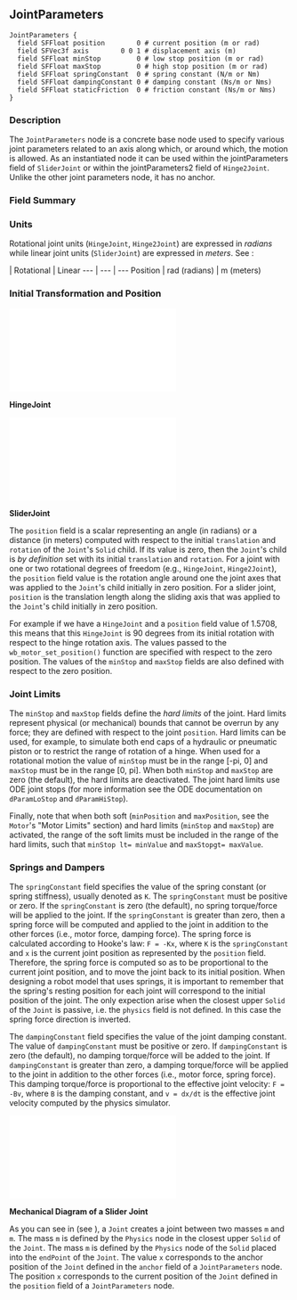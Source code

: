 ## JointParameters


```
JointParameters {
  field SFFloat position        0 # current position (m or rad)
  field SFVec3f axis        0 0 1 # displacement axis (m)
  field SFFloat minStop         0 # low stop position (m or rad)
  field SFFloat maxStop         0 # high stop position (m or rad)
  field SFFloat springConstant  0 # spring constant (N/m or Nm)
  field SFFloat dampingConstant 0 # damping constant (Ns/m or Nms) 
  field SFFloat staticFriction  0 # friction constant (Ns/m or Nms)
}

```

### Description

The `JointParameters` node is a concrete base node used to specify various joint
parameters related to an axis along which, or around which, the motion is
allowed. As an instantiated node it can be used within the jointParameters field
of `SliderJoint` or within the jointParameters2 field of `Hinge2Joint`. Unlike
the other joint parameters node, it has no anchor.

### Field Summary

### Units

Rotational joint units (`HingeJoint`, `Hinge2Joint`) are expressed in *radians*
while linear joint units (`SliderJoint`) are expressed in *meters*. See :

 | Rotational | Linear
--- | --- | ---
Position | rad (radians) | m (meters)

### Initial Transformation and Position

![HingeJoint](pdf/hinge_joint.pdf)

**HingeJoint**

![SliderJoint](pdf/slider_joint.pdf)

**SliderJoint**

The `position` field is a scalar representing an angle (in radians) or a
distance (in meters) computed with respect to the initial `translation` and
`rotation` of the `Joint`'s `Solid` child. If its value is zero, then the
`Joint`'s child is *by definition* set with its initial `translation` and
`rotation`. For a joint with one or two rotational degrees of freedom (e.g.,
`HingeJoint`, `Hinge2Joint`), the `position` field value is the rotation angle
around one the joint axes that was applied to the `Joint`'s child initially in
zero position. For a slider joint, `position` is the translation length along
the sliding axis that was applied to the `Joint`'s child initially in zero
position.

For example if we have a `HingeJoint` and a `position` field value of 1.5708,
this means that this `HingeJoint` is 90 degrees from its initial rotation with
respect to the hinge rotation axis. The values passed to the
`wb_motor_set_position()` function are specified with respect to the zero
position. The values of the `minStop` and `maxStop` fields are also defined with
respect to the zero position.

### Joint Limits

The `minStop` and `maxStop` fields define the *hard limits* of the joint. Hard
limits represent physical (or mechanical) bounds that cannot be overrun by any
force; they are defined with respect to the joint `position`. Hard limits can be
used, for example, to simulate both end caps of a hydraulic or pneumatic piston
or to restrict the range of rotation of a hinge. When used for a rotational
motion the value of `minStop` must be in the range [-pi, 0] and `maxStop` must
be in the range [0, pi]. When both `minStop` and `maxStop` are zero (the
default), the hard limits are deactivated. The joint hard limits use ODE joint
stops (for more information see the ODE documentation on `dParamLoStop` and
`dParamHiStop`).

Finally, note that when both soft (`minPosition` and `maxPosition`, see the
`Motor`'s "Motor Limits" section) and hard limits (`minStop` and `maxStop`) are
activated, the range of the soft limits must be included in the range of the
hard limits, such that `minStop lt= minValue` and `maxStopgt= maxValue`.

### Springs and Dampers

The `springConstant` field specifies the value of the spring constant (or spring
stiffness), usually denoted as `K`. The `springConstant` must be positive or
zero. If the `springConstant` is zero (the default), no spring torque/force will
be applied to the joint. If the `springConstant` is greater than zero, then a
spring force will be computed and applied to the joint in addition to the other
forces (i.e., motor force, damping force). The spring force is calculated
according to Hooke's law: `F = -Kx`, where `K` is the `springConstant` and `x`
is the current joint position as represented by the `position` field. Therefore,
the spring force is computed so as to be proportional to the current joint
position, and to move the joint back to its initial position. When designing a
robot model that uses springs, it is important to remember that the spring's
resting position for each joint will correspond to the initial position of the
joint. The only expection arise when the closest upper `Solid` of the `Joint` is
passive, i.e. the `physics` field is not defined. In this case the spring force
direction is inverted.

The `dampingConstant` field specifies the value of the joint damping constant.
The value of `dampingConstant` must be positive or zero. If `dampingConstant` is
zero (the default), no damping torque/force will be added to the joint. If
`dampingConstant` is greater than zero, a damping torque/force will be applied
to the joint in addition to the other forces (i.e., motor force, spring force).
This damping torque/force is proportional to the effective joint velocity: `F =
-Bv`, where `B` is the damping constant, and `v = dx/dt` is the effective joint
velocity computed by the physics simulator.

![Mechanical Diagram of a Slider Joint](pdf/slider_joint_mechanics.pdf)

**Mechanical Diagram of a Slider Joint**

As you can see in (see  ), a `Joint` creates a joint between two masses `m` and
`m`. The mass `m` is defined by the `Physics` node in the closest upper `Solid`
of the `Joint`. The mass `m` is defined by the `Physics` node of the `Solid`
placed into the `endPoint` of the `Joint`. The value `x` corresponds to the
anchor position of the `Joint` defined in the `anchor` field of a
`JointParameters` node. The position `x` corresponds to the current position of
the `Joint` defined in the `position` field of a `JointParameters` node.

